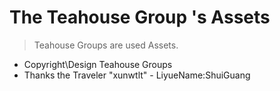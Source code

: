 # The Teahouse Group 's Assets
> Teahouse Groups are used Assets.
- Copyright\Design Teahouse Groups
- Thanks the Traveler "xunwtlt" - LiyueName:ShuiGuang
